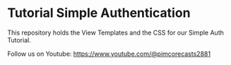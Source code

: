 # Tutorial Simple Authentication
This repository holds the View Templates and the CSS for our Simple Auth Tutorial.


Follow us on Youtube: https://www.youtube.com/@pimcorecasts2881
